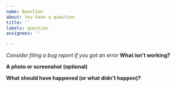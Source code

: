 ```yaml
---
name: Question
about: You have a question
title: ''
labels: question
assignees: ''

---
```


_Consider filing a bug report if you got an error_
**What isn't working?**


**A photo or screenshot (optional)**


**What should have happened (or what didn't happen)?**
